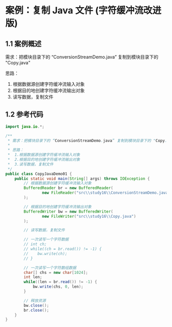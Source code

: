 # 案例：复制 Java 文件 (字符缓冲流改进版)

## 1.1 案例概述

需求：把模块目录下的 “ConversionStreamDemo.java” 复制到模块目录下的 "Copy.java"

思路：

1. 根据数据源创建字符缓冲流输入对象
2. 根据目的地创建字符缓冲流输出对象
3. 读写数据，复制文件

## 1.2 参考代码

```java
import java.io.*;

/**
 * 需求：把模块目录下的 “ConversionStreamDemo.java” 复制到模块目录下的 "Copy.java"
 *
 * 思路：
 *  1.根据数据源创建字符缓冲流输入对象
 *  2.根据目的地创建字符缓冲流输出对象
 *  3.读写数据，复制文件
 */
public class CopyJavaDemo01 {
    public static void main(String[] args) throws IOException {
        // 根据数据源创建字符缓冲流输入对象
        BufferedReader br = new BufferedReader(
                new FileReader("src\\study16\\ConversionStreamDemo.java")
        );

        // 根据目的地创建字符缓冲流输出对象
        BufferedWriter bw = new BufferedWriter(
                new FileWriter("src\\study16\\Copy.java")
        );

        // 读写数据，复制文件

        // 一次读写一个字符数据
        // int ch;
        // while((ch = br.read()) != -1) {
        //    bw.write(ch);
        // }

        // 一次读写一个字符数组数据
        char[] chs = new char[1024];
        int len;
        while((len = br.read()) != -1) {
            bw.write(chs, 0, len);
        }

        // 释放资源
        bw.close();
        br.close();
    }
}
```

